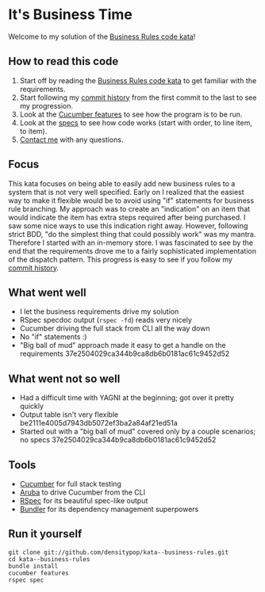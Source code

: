 # It's Business Time

Welcome to my solution of the [Business Rules code kata](http://codekata.pragprog.com/2007/01/kata_sixteen_bu.html#more)!

## How to read this code

1. Start off by reading the [Business Rules code kata](http://codekata.pragprog.com/2007/01/kata_sixteen_bu.html#more) to get familiar with the requirements.
2. Start following my [commit history](http://github.com/densitypop/kata-business-requirements/master/commits) from the first commit to the last to see my progression.
3. Look at the [Cucumber features](LINK) to see how the program is to be run.
4. Look at the [specs](LINK) to see how code works (start with order, to line item, to item).
5. [Contact me](LINK) with any questions.


## Focus

This kata focuses on being able to easily add new business rules to a system that is not very well specified. Early on I realized that the easiest way to make it flexible would be to avoid using "if" statements for business rule branching. My approach was to create an "indication" on an item that would indicate the item has extra steps required after being purchased. I saw some nice ways to use this indication right away. However, following strict BDD, "do the simplest thing that could possibly work" was my mantra. Therefore I started with an in-memory store. I was fascinated to see by the end that the requirements drove me to a fairly sophisticated implementation of the dispatch pattern. This progress is easy to see if you follow my [commit history](http://github.com/densitypop/kata-business-requirements/master/commits).

## What went well

- I let the business requirements drive my solution
- RSpec specdoc output (`rspec -fd`) reads very nicely
- Cucumber driving the full stack from CLI all the way down
- No "if" statements :)
- "Big ball of mud" approach made it easy to get a handle on the requirements 37e2504029ca344b9ca8db6b0181ac61c9452d52

## What went not so well

- Had a difficult time with YAGNI at the beginning; got over it pretty quickly
- Output table isn't very flexible be2111e4005d7943db5072ef3ba2a84af21ed51a
- Started out with a "big ball of mud" covered only by a couple scenarios; no specs 37e2504029ca344b9ca8db6b0181ac61c9452d52

## Tools

- [Cucumber](http://github.com/aslakhellesoy/cucumber) for full stack testing
- [Aruba](http://github.com/aslakhellesoy/aruba) to drive Cucumber from the CLI
- [RSpec](http://github.com/rspec/rspec) for its beautiful spec-like output
- [Bundler](http://github.com/carlhuda/bundler) for its dependency management superpowers

## Run it yourself

    git clone git://github.com/densitypop/kata--business-rules.git
    cd kata--business-rules
    bundle install
    cucumber features
    rspec spec


